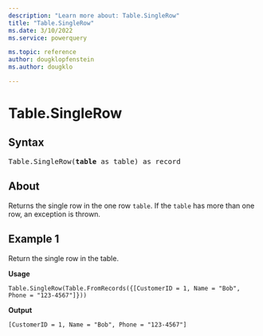 ```yaml
---
description: "Learn more about: Table.SingleRow"
title: "Table.SingleRow"
ms.date: 3/10/2022
ms.service: powerquery

ms.topic: reference
author: dougklopfenstein
ms.author: dougklo

---
```

# Table.SingleRow

## Syntax

<pre>
Table.SingleRow(<b>table</b> as table) as record  
</pre>
  
## About

Returns the single row in the one row `table`. If the `table` has more than one row, an exception is thrown.

## Example 1

Return the single row in the table.

**Usage**

```powerquery-m
Table.SingleRow(Table.FromRecords({[CustomerID = 1, Name = "Bob", Phone = "123-4567"]}))
```

**Output**

`[CustomerID = 1, Name = "Bob", Phone = "123-4567"]`

